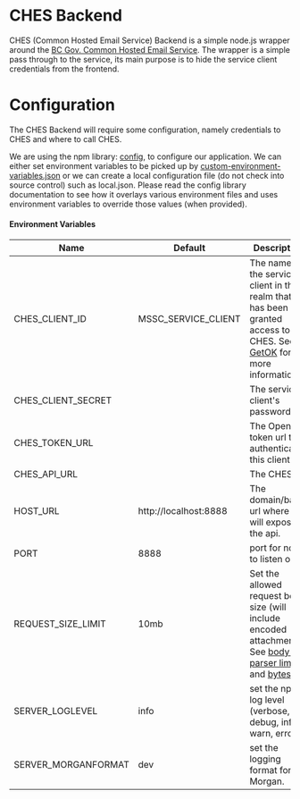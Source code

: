 # CHES Backend
CHES (Common Hosted Email Service) Backend is a simple node.js wrapper around the [BC Gov. Common Hosted Email Service](https://github.com/bcgov/common-hosted-email-service.git).  The wrapper is a simple pass through to the service, its main purpose is to hide the service client credentials from the frontend.  

# Configuration
The CHES Backend will require some configuration, namely credentials to CHES and where to call CHES.  

We are using the npm library: [config](https://www.npmjs.com/package/config), to configure our application.  We can either set environment variables to be picked up by [custom-environment-variables.json](./config/custom-environment-variables.json) or we can create a local configuration file (do not check into source control) such as local.json.  Please read the config library documentation to see how it overlays various environment files and uses environment variables to override those values (when provided).

#### Environment Variables

| Name | Default | Description |  
| --- | --- | --- |  
| CHES_CLIENT_ID | MSSC_SERVICE_CLIENT | The name of the service client in the realm that has been granted access to CHES.  See [GetOK](https://github.com/bcgov/nr-get-token.git) for more information |  
| CHES_CLIENT_SECRET | | The service client's password |  
| CHES_TOKEN_URL | | The OpenID token url to authenticate this client |  
| CHES_API_URL | | The CHES url |  
| HOST_URL | http://localhost:8888 | The domain/base url where we will expose the api. |  
| PORT | 8888 | port for node to listen on. |  
| REQUEST_SIZE_LIMIT | 10mb | Set the allowed request body size (will include encoded attachments). See [body-parser limit](https://github.com/expressjs/body-parser#limit) and [bytes lib](https://www.npmjs.com/package/bytes) |   
| SERVER_LOGLEVEL | info | set the npm log level (verbose, debug, info, warn, error). |  
| SERVER_MORGANFORMAT | dev | set the logging format for Morgan. |   


